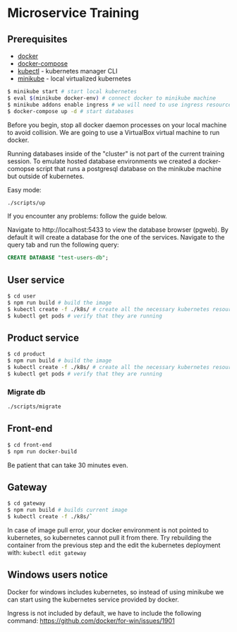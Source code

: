# Microservice Training

## Prerequisites

- [docker](https://www.docker.com/)
- [docker-compose](https://docs.docker.com/compose/)
- [kubectl](https://kubernetes.io/docs/tasks/tools/install-kubectl/) - kubernetes manager CLI
- [minikube](https://github.com/kubernetes/minikube) - local virtualized kubernetes

```bash
$ minikube start # start local kubernetes
$ eval $(minikube docker-env) # connect docker to minikube machine
$ minikube addons enable ingress # we will need to use ingress resources
$ docker-compose up -d # start databases
```

Before you begin, stop all docker daemon processes on your local machine to avoid collision. We are going to use a VirtualBox virtual
machine to run docker.

Running databases inside of the "cluster" is not part of the current training session. To emulate hosted database
environments we created a docker-comopse script that runs a postgresql database on the minikube machine but outside of
kubernetes.

Easy mode:

```sh
./scripts/up
```

If you encounter any problems: follow the guide below.

Navigate to http://localhost:5433 to view the database browser (pgweb). By default it will create a database for the
one of the services. Navigate to the query tab and run the following query:

```sql
CREATE DATABASE "test-users-db";
```

## User service

```bash
$ cd user
$ npm run build # build the image
$ kubectl create -f ./k8s/ # create all the necessary kubernetes resources
$ kubectl get pods # verify that they are running
```

## Product service

```bash
$ cd product
$ npm run build # build the image
$ kubectl create -f ./k8s/ # create all the necessary kubernetes resources
$ kubectl get pods # verify that they are running
```

### Migrate db

```bash
./scripts/migrate
```

## Front-end

```bash
$ cd front-end
$ npm run docker-build
```

Be patient that can take 30 minutes even.

## Gateway

```bash
$ cd gateway
$ npm run build # builds current image
$ kubectl create -f ./k8s/`
```

In case of image pull error, your docker environment is not pointed to kubernetes, so kubernetes cannot pull it from
there. Try rebuilding the container from the previous step and the edit the kubernetes deployment with:
`kubectl edit gateway`

## Windows users notice

Docker for windows includes kubernetes, so instead of using minikube we can start using the kubernetes service provided by docker.

Ingress is not included by default, we have to include the following command:
https://github.com/docker/for-win/issues/1901
